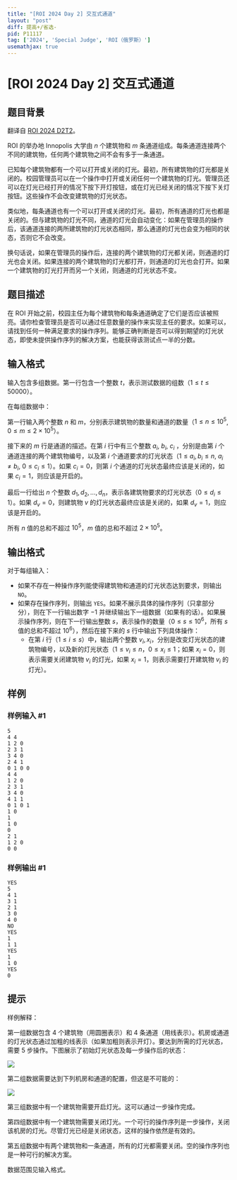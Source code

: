 ```yaml
---
title: "[ROI 2024 Day 2] 交互式通道"
layout: "post"
diff: 提高+/省选-
pid: P11117
tag: ['2024', 'Special Judge', 'ROI（俄罗斯）']
usemathjax: true
---
```


# [ROI 2024 Day 2] 交互式通道
## 题目背景

翻译自 [ROI 2024 D2T2](https://neerc.ifmo.ru/school/archive/2023-2024/ru-olymp-roi-2024-day2.pdf)。

ROI 的举办地 Innopolis 大学由 $n$ 个建筑物和 $m$ 条通道组成。每条通道连接两个不同的建筑物，任何两个建筑物之间不会有多于一条通道。

已知每个建筑物都有一个可以打开或关闭的灯光。最初，所有建筑物的灯光都是关闭的。校园管理员可以在一个操作中打开或关闭任何一个建筑物的灯光。管理员还可以在灯光已经打开的情况下按下开灯按钮，或在灯光已经关闭的情况下按下关灯按钮。这些操作不会改变建筑物的灯光状态。

类似地，每条通道也有一个可以打开或关闭的灯光。最初，所有通道的灯光也都是关闭的。但与建筑物的灯光不同，通道的灯光会自动变化：如果在管理员的操作后，该通道连接的两所建筑物的灯光状态相同，那么通道的灯光也会变为相同的状态，否则它不会改变。

换句话说，如果在管理员的操作后，连接的两个建筑物的灯光都关闭，则通道的灯光也会关闭。如果连接的两个建筑物的灯光都打开，则通道的灯光也会打开。如果一个建筑物的灯光打开而另一个关闭，则通道的灯光状态不变。
## 题目描述

在 ROI 开始之前，校园主任为每个建筑物和每条通道确定了它们是否应该被照亮。请你检查管理员是否可以通过任意数量的操作来实现主任的要求。如果可以，请找到任何一种满足要求的操作序列。能够正确判断是否可以得到期望的灯光状态，即使未提供操作序列的解决方案，也能获得该测试点一半的分数。
## 输入格式

输入包含多组数据。第一行包含一个整数 $t$，表示测试数据的组数（$1 \leq t \leq 50000$）。

在每组数据中：

第一行输入两个整数 $n$ 和 $m$，分别表示建筑物的数量和通道的数量（$1 \leq n \leq 10^5$, $0 \leq m \leq 2 \times 10^5$）。

接下来的 $m$ 行是通道的描述。在第 $i$ 行中有三个整数 $a_i$, $b_i$, $c_i$ ，分别是由第 $i$ 个通道连接的两个建筑物编号，以及第 $i$ 个通道要求的灯光状态（$1 \leq a_i, b_i \leq n$, $a_i \ne b_i$, $0 \leq c_i \leq 1$）。如果 $c_i = 0$，则第 $i$ 个通道的灯光状态最终应该是关闭的，如果 $c_i = 1$，则应该是开启的。

最后一行给出 $n$ 个整数 $d_1, d_2, \dots, d_n$，表示各建筑物要求的灯光状态（$0 \leq d_i \leq 1$）。如果 $d_v = 0$，则建筑物 $v$ 的灯光状态最终应该是关闭的，如果 $d_v = 1$，则应该是开启的。

所有 $n$ 值的总和不超过 $10^5$，$m$ 值的总和不超过 $2 \times 10^5$。
## 输出格式

对于每组输入：
- 如果不存在一种操作序列能使得建筑物和通道的灯光状态达到要求，则输出 `NO`。
- 如果存在操作序列，则输出 `YES`。如果不展示具体的操作序列（只拿部分分），则在下一行输出数字 $-1$ 并继续输出下一组数据（如果有的话）。如果展示操作序列，则在下一行输出整数 $s$，表示操作的数量（$0 \leq s \leq 10^6$，所有 $s$ 值的总和不超过 $10^6$），然后在接下来的 $s$ 行中输出下列具体操作：  
  - 在第 $i$ 行（$1 \leq i \leq s$）中，输出两个整数 $v_i,x_i$，分别是改变灯光状态的建筑物编号，以及新的灯光状态（$1 \leq v_i \leq n$，$0 \leq x_i \leq 1$；如果 $x_i = 0$，则表示需要关闭建筑物 $v_i$ 的灯光，如果 $x_i = 1$，则表示需要打开建筑物 $v_i$ 的灯光）。
## 样例

### 样例输入 #1
```
5
4 4
1 2 0
2 3 1
3 4 0
2 4 1
0 1 0 0
4 4
1 2 0
2 3 1
3 4 0
4 1 1
0 1 0 1
1 0
1
1 0
0
2 1
1 2 0
0 0
```
### 样例输出 #1
```
YES
5
4 1
3 1
2 1
3 0
4 0
NO
YES
1
1 1
YES
1
1 0
YES
0
```
## 提示

样例解释：

第一组数据包含 $4$ 个建筑物（用圆圈表示）和 $4$ 条通道（用线表示）。机房或通道的灯光状态通过加粗的线表示（如果加粗则表示开灯）。要达到所需的灯光状态，需要 $5$ 步操作。下图展示了初始灯光状态及每一步操作后的状态：

![](https://cdn.luogu.com.cn/upload/image_hosting/0cssyxju.png)

第二组数据需要达到下列机房和通道的配置，但这是不可能的：

![](https://cdn.luogu.com.cn/upload/image_hosting/x0ftqnxw.png)

第三组数据中有一个建筑物需要开启灯光。这可以通过一步操作完成。

第四组数据中有一个建筑物需要关闭灯光。一个可行的操作序列是一步操作，关闭该机房的灯光。尽管灯光已经是关闭状态，这样的操作依然是有效的。

第五组数据中有两个建筑物和一条通道，所有的灯光都需要关闭。空的操作序列也是一种可行的解决方案。

数据范围见输入格式。
